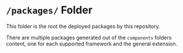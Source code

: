 <!--
SPDX-FileCopyrightText: 2025 DB Systel GmbH

SPDX-License-Identifier: Apache-2.0
-->

# `/packages/` Folder

This folder is the root the deployed packages by this repository.

There are multiple packages generated out of the `components` folders content, one for each supported framework and the general extension.
